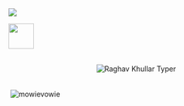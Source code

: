 <img src="https://capsule-render.vercel.app/api?type=waving&color=auto&height=300&section=header&text=Welcome%20&fontSize=90" />

<a href="https://twitter.com/LisaKin58369979/">  <img height="50" src="https://cdn2.iconfinder.com/data/icons/colorful-guache-social-media-logos-1/155/social-media_twitter-512.png"/></a>

<br/>
<div align="center">
<img src="https://i.giphy.com/media/YCx4BIPGzlbMI/giphy.webp" alt="Raghav Khullar Typer" />
</div>
<br/>

<p>&nbsp;<img align="center" src="https://github-readme-stats.vercel.app/api?username=mowievowie&show_icons=true&locale=en" alt="mowievowie" /></p>

